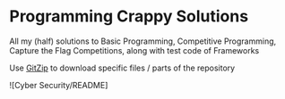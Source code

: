 # Programming Crappy Solutions

All my (half) solutions to Basic Programming, Competitive Programming, Capture the Flag Competitions, along with test code of Frameworks

Use [GitZip](https://kinolien.github.io/gitzip/) to download specific files / parts of the repository

![Cyber Security/README]